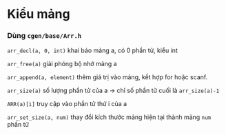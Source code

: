# Kiểu mảng

### Dùng `cgen/base/Arr.h`

`arr_decl(a, 0, int)` khai báo mảng a, có 0 phần tử, kiểu int

`arr_free(a)` giải phóng bộ nhớ mảng a

`arr_append(a, element)` thêm giá trị vào mảng, kết hợp for hoặc scanf.

`arr_size(a)` số lượng phần tử của a → chỉ số phần tử cuối là `arr_size(a)-1`

`ARR(a)[i]` truy cập vào phần tử thứ i của a

`arr_set_size(a, num)` thay đổi kích thước mảng hiện tại thành mảng `num` phần tử

